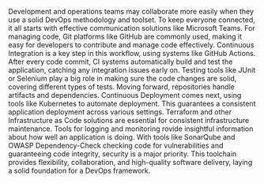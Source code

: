 Development and operations teams may collaborate more easily when they use a solid DevOps methodology and toolset. To keep everyone connected, it all starts with effective communication solutions like Microsoft Teams. For managing code, Git platforms like GitHub are commonly used, making it easy for developers to contribute and manage code effectively. Continuous Integration is a key step in this workflow, using systems like GitHub Actions. After every code commit, CI systems automatically build and test the application, catching any integration issues early on. Testing tools like JUnit or Selenium play a big role in making sure the code changes are solid, covering different types of tests. Moving forward, repositories handle artifacts and dependencies. Continuous Deployment comes next, using tools like Kubernetes to automate deployment. This guarantees a consistent application deployment across various settings. Terraform and other Infrastructure as Code solutions are essential for consistent infrastructure maintenance. Tools for logging and monitoring rovide insightful information about how well an application is doing. With tools like SonarQube and OWASP Dependency-Check checking code for vulnerabilities and guaranteeing code integrity, security is a major priority. This toolchain provides flexibility, collaboration, and high-quality software delivery, laying a solid foundation for a DevOps framework.
